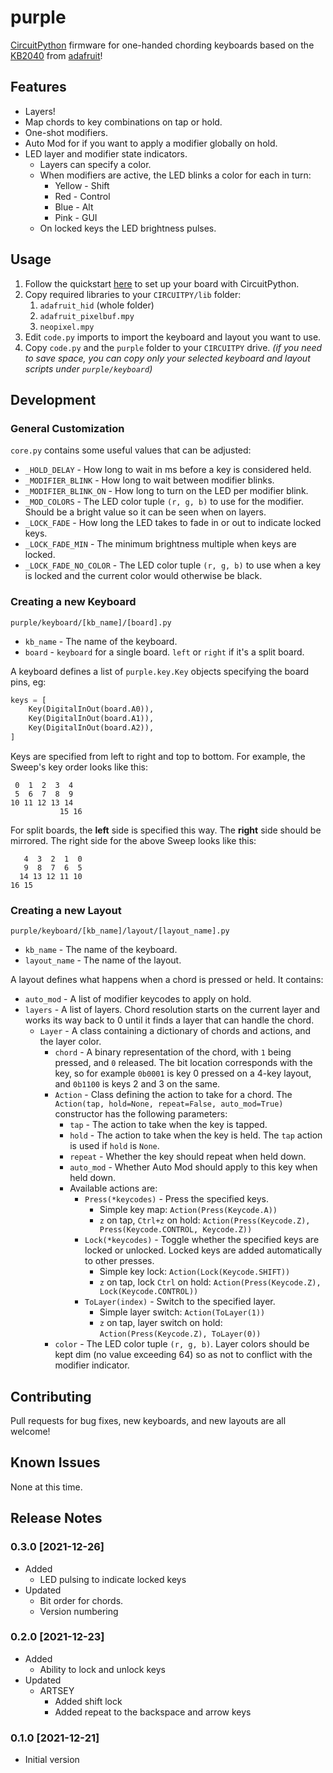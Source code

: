# purple

[CircuitPython](https://circuitpython.org/) firmware for one-handed chording keyboards based on the [KB2040](https://learn.adafruit.com/adafruit-kb2040) from [adafruit](https://www.adafruit.com/)!

## Features

* Layers!
* Map chords to key combinations on tap or hold.
* One-shot modifiers.
* Auto Mod for if you want to apply a modifier globally on hold.
* LED layer and modifier state indicators.
    * Layers can specify a color.
    * When modifiers are active, the LED blinks a color for each in turn:
        * Yellow - Shift
        * Red - Control
        * Blue - Alt
        * Pink - GUI
    * On locked keys the LED brightness pulses.

## Usage

1. Follow the quickstart [here](https://learn.adafruit.com/adafruit-kb2040/circuitpython) to set up your board with CircuitPython.
2. Copy required libraries to your `CIRCUITPY/lib` folder:
    1. `adafruit_hid` (whole folder)
    2. `adafruit_pixelbuf.mpy`
    3. `neopixel.mpy`
3. Edit `code.py` imports to import the keyboard and layout you want to use.
4. Copy `code.py` and the `purple` folder to your `CIRCUITPY` drive. _(if you need to save space, you can copy only your selected keyboard and layout scripts under `purple/keyboard`)_

## Development

### General Customization

`core.py` contains some useful values that can be adjusted:
* `_HOLD_DELAY` - How long to wait in ms before a key is considered held.
* `_MODIFIER_BLINK` - How long to wait between modifier blinks.
* `_MODIFIER_BLINK_ON` - How long to turn on the LED per modifier blink.
* `_MOD_COLORS` - The LED color tuple `(r, g, b)` to use for the modifier. Should be a bright value so it can be seen when on layers.
* `_LOCK_FADE` - How long the LED takes to fade in or out to indicate locked keys.
* `_LOCK_FADE_MIN` - The minimum brightness multiple when keys are locked.
* `_LOCK_FADE_NO_COLOR` - The LED color tuple `(r, g, b)` to use when a key is locked and the current color would otherwise be black.

### Creating a new Keyboard

`purple/keyboard/[kb_name]/[board].py`
* `kb_name` - The name of the keyboard.
* `board` - `keyboard` for a single board. `left` or `right` if it's a split board.

A keyboard defines a list of `purple.key.Key` objects specifying the board pins, eg:
```python
keys = [
    Key(DigitalInOut(board.A0)),
    Key(DigitalInOut(board.A1)),
    Key(DigitalInOut(board.A2)),
]
```

Keys are specified from left to right and top to bottom. For example, the Sweep's key order looks like this:
```
 0  1  2  3  4
 5  6  7  8  9
10 11 12 13 14
           15 16
```

For split boards, the **left** side is specified this way. The **right** side should be mirrored. The right side for the above Sweep looks like this:
```
   4  3  2  1  0
   9  8  7  6  5
  14 13 12 11 10
16 15
```

### Creating a new Layout

`purple/keyboard/[kb_name]/layout/[layout_name].py`
* `kb_name` - The name of the keyboard.
* `layout_name` - The name of the layout.

A layout defines what happens when a chord is pressed or held. It contains:
* `auto_mod` - A list of modifier keycodes to apply on hold.
* `layers` - A list of layers. Chord resolution starts on the current layer and works its way back to 0 until it finds a layer that can handle the chord.
    * `Layer` - A class containing a dictionary of chords and actions, and the layer color.
        * `chord` - A binary representation of the chord, with `1` being pressed, and `0` released. The bit location corresponds with the key, so for example `0b0001` is key 0 pressed on a 4-key layout, and `0b1100` is keys 2 and 3 on the same.
        * `Action` - Class defining the action to take for a chord. The `Action(tap, hold=None, repeat=False, auto_mod=True)` constructor has the following parameters:
            * `tap` - The action to take when the key is tapped.
            * `hold` - The action to take when the key is held. The `tap` action is used if `hold` is `None`.
            * `repeat` - Whether the key should repeat when held down.
            * `auto_mod` - Whether Auto Mod should apply to this key when held down.
            * Available actions are:
                * `Press(*keycodes)` - Press the specified keys.
                    * Simple key map: `Action(Press(Keycode.A))`
                    * `z` on tap, `Ctrl+z` on hold: `Action(Press(Keycode.Z), Press(Keycode.CONTROL, Keycode.Z))`
                * `Lock(*keycodes)` - Toggle whether the specified keys are locked or unlocked. Locked keys are added automatically to other presses.
                    * Simple key lock: `Action(Lock(Keycode.SHIFT))`
                    * `z` on tap, lock `Ctrl` on hold: `Action(Press(Keycode.Z), Lock(Keycode.CONTROL))`
                * `ToLayer(index)` - Switch to the specified layer.
                    * Simple layer switch: `Action(ToLayer(1))`
                    * `z` on tap, layer switch on hold: `Action(Press(Keycode.Z), ToLayer(0))`
        * `color` - The LED color tuple `(r, g, b)`. Layer colors should be kept dim (no value exceeding 64) so as not to conflict with the modifier indicator.

## Contributing

Pull requests for bug fixes, new keyboards, and new layouts are all welcome!

## Known Issues

None at this time.

## Release Notes

### 0.3.0 [2021-12-26]

* Added
    * LED pulsing to indicate locked keys
* Updated
    * Bit order for chords.
    * Version numbering

### 0.2.0 [2021-12-23]

* Added
    * Ability to lock and unlock keys
* Updated
    * ARTSEY
        * Added shift lock
        * Added repeat to the backspace and arrow keys

### 0.1.0 [2021-12-21]

* Initial version
